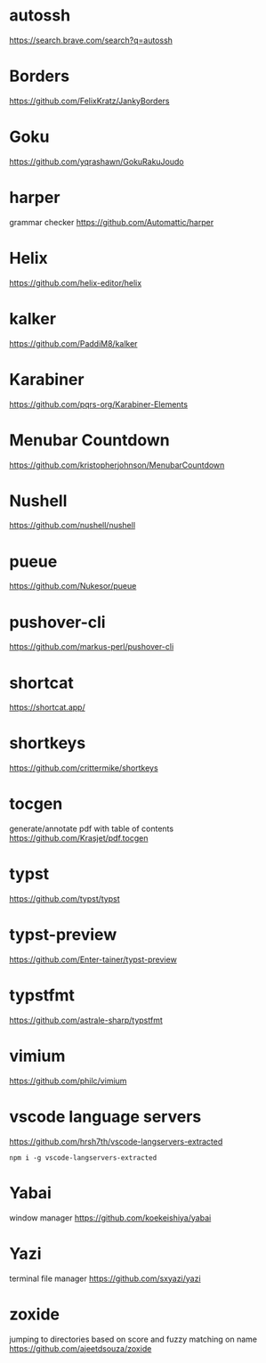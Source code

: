# autossh

https://search.brave.com/search?q=autossh

# Borders

https://github.com/FelixKratz/JankyBorders

# Goku

https://github.com/yqrashawn/GokuRakuJoudo

# harper

grammar checker
https://github.com/Automattic/harper

# Helix

https://github.com/helix-editor/helix

# kalker

https://github.com/PaddiM8/kalker

# Karabiner

https://github.com/pqrs-org/Karabiner-Elements

# Menubar Countdown

https://github.com/kristopherjohnson/MenubarCountdown

# Nushell

https://github.com/nushell/nushell

# pueue

https://github.com/Nukesor/pueue

# pushover-cli

https://github.com/markus-perl/pushover-cli

# shortcat

https://shortcat.app/

# shortkeys

https://github.com/crittermike/shortkeys

# tocgen

generate/annotate pdf with table of contents
https://github.com/Krasjet/pdf.tocgen

# typst

https://github.com/typst/typst

# typst-preview 

https://github.com/Enter-tainer/typst-preview

# typstfmt

https://github.com/astrale-sharp/typstfmt

# vimium

https://github.com/philc/vimium

# vscode language servers

https://github.com/hrsh7th/vscode-langservers-extracted

`npm i -g vscode-langservers-extracted`

# Yabai

window manager
https://github.com/koekeishiya/yabai

# Yazi

terminal file manager
https://github.com/sxyazi/yazi

# zoxide

jumping to directories based on score and fuzzy matching on name
https://github.com/ajeetdsouza/zoxide
